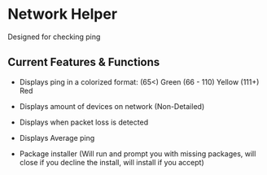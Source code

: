 # Network Helper
Designed for checking ping

## Current Features & Functions
- Displays ping in a colorized format:
(65<) Green
(66 - 110) Yellow
(111+) Red

- Displays amount of devices on network (Non-Detailed)
- Displays when packet loss is detected
- Displays Average ping
- Package installer (Will run and prompt you with missing packages, will close if you decline the install, will install if you accept)
